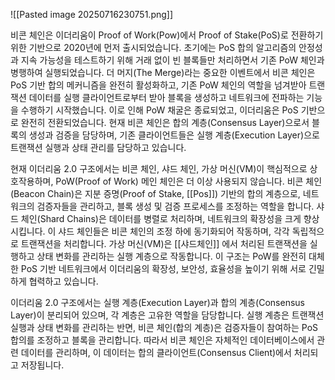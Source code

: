 ![[Pasted image 20250716230751.png]]

비콘 체인은 이더리움이 Proof of Work(Pow)에서 Proof of Stake(PoS)로 전환하기 위한 기반으로 2020년에 먼저 출시되었습니다. 초기에는 PoS 합의 알고리즘의 안정성과 지속 가능성을 테스트하기 위해 거래 없이 빈 블록들만 처리하면서 기존 PoW 체인과 병행하여 실행되었습니다. 더 머지(The Merge)라는 중요한 이벤트에서 비콘 체인은 PoS 기반 합의 메커니즘을 완전히 활성화하고, 기존 PoW 체인의 역할을 넘겨받아 트랜잭션 데이터를 실행 클라이언트로부터 받아 블록을 생성하고 네트워크에 전파하는 기능을 수행하기 시작했습니다. 이로 인해 PoW 채굴은 종료되었고, 이더리움은 PoS 기반으로 완전히 전환되었습니다. 현재 비콘 체인은 합의 계층(Consensus Layer)으로서 블록의 생성과 검증을 담당하며, 기존 클라이언트들은 실행 계층(Execution Layer)으로 트랜잭션 실행과 상태 관리를 담당하고 있습니다.

현재 이더리움 2.0 구조에서는 비콘 체인, 샤드 체인, 가상 머신(VM)이 핵심적으로 상호작용하며, PoW(Proof of Work) 메인 체인은 더 이상 사용되지 않습니다. 비콘 체인(Beacon Chain)은 지분 증명(Proof of Stake, [[Pos]]) 기반의 합의 계층으로, 네트워크의 검증자들을 관리하고, 블록 생성 및 검증 프로세스를 조정하는 역할을 합니다. 샤드 체인(Shard Chains)은 데이터를 병렬로 처리하며, 네트워크의 확장성을 크게 향상시킵니다. 이 샤드 체인들은 비콘 체인의 조정 하에 동기화되어 작동하며, 각각 독립적으로 트랜잭션을 처리합니다. 가상 머신(VM)은 [[샤드체인]] 에서 처리된 트랜잭션을 실행하고 상태 변화를 관리하는 실행 계층으로 작동합니다. 이 구조는 PoW를 완전히 대체한 PoS 기반 네트워크에서 이더리움의 확장성, 보안성, 효율성을 높이기 위해 서로 긴밀하게 협력하고 있습니다. 

이더리움 2.0 구조에서는 실행 계층(Execution Layer)과 합의 계층(Consensus Layer)이 분리되어 있으며, 각 계층은 고유한 역할을 담당합니다. 실행 계층은 트랜잭션 실행과 상태 변화를 관리하는 반면, 비콘 체인(합의 계층)은 검증자들이 참여하는 PoS 합의를 조정하고 블록을 관리합니다. 따라서 비콘 체인은 자체적인 데이터베이스에서 관련 데이터를 관리하며, 이 데이터는 합의 클라이언트(Consensus Client)에서 처리되고 저장됩니다.